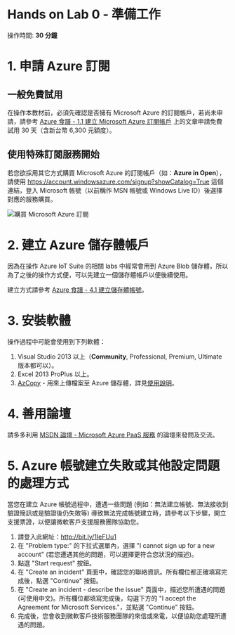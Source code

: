 # Hands on Lab 0 - 準備工作 #

操作時間: **30 分鐘**


# 1. 申請 Azure 訂閱 #

## 一般免費試用 ##

在操作本教材前，必須先確認是否擁有 Microsoft Azure 的訂閱帳戶，若尚未申請，請參考 [Azure 食譜 - 1.1 建立 Microsoft Azure 訂閱帳戶](http://book.azure-recipes.tw/chapter01/01_signup.html) 上的文章申請免費試用 30 天（含新台幣 6,300 元額度）。

## 使用特殊訂閱服務開始 ##

若您欲採用其它方式購買 Microsoft Azure 的訂閱帳戶（如：**Azure in Open**），請使用 https://account.windowsazure.com/signup?showCatalog=True 這個連結，登入 Microsoft 帳號（以前稱作 MSN 帳號或 Windows Live ID）後選擇對應的服務購買。

![購買 Microsoft Azure 訂閱](images/0-signup-microsoft-azure-subscription.png)

# 2. 建立 Azure 儲存體帳戶 #

因為在操作 Azure IoT Suite 的相關 labs 中經常會用到 Azure Blob 儲存體，所以為了之後的操作方式便，可以先建立一個儲存體帳戶以便後續使用。

建立方式請參考 [Azure 食譜 - 4.1 建立儲存體帳號](http://book.azure-recipes.tw/chapter04/01_create_storage_account.html)。


# 3. 安裝軟體 #

操作過程中可能會使用到下列軟體：

  1. Visual Studio 2013 以上（**Community**, Professional, Premium, Ultimate 版本都可以）。
  2. Excel 2013 ProPlus 以上。
  3. [AzCopy](http://aka.ms/downloadazcopy) - 用來上傳檔案至 Azure 儲存體，詳見[使用說明](http://aka.ms/azcopy)。


# 4. 善用論壇 #

請多多利用 [MSDN 論壇 - Microsoft Azure PaaS 服務](https://social.msdn.microsoft.com/Forums/zh-TW/home?forum=2199) 的論壇來發問及交流。

# 5. Azure 帳號建立失敗或其他設定問題的處理方式 #

當您在建立 Azure 帳號過程中，遭遇一些問題 (例如：無法建立帳號、無法接收到驗證簡訊或是驗證後仍失敗等) 導致無法完成帳號建立時，請參考以下步驟，開立支援票證，以便讓微軟客戶支援服務團隊協助您。

  1. 請登入此網址：http://bit.ly/1IeFUu1
  2. 在 "Problem type:" 的下拉式選單內，選擇 "I cannot sign up for a new account" (若您遭遇其他的問題，可以選擇更符合您狀況的描述)。
  3. 點選 "Start request" 按鈕。
  4. 在 "Create an incident" 頁面中，確認您的聯絡資訊。所有欄位都正確填寫完成後，點選 "Continue" 按鈕。
  5. 在 "Create an incident - describe the issue" 頁面中，描述您所遭遇的問題 (可使用中文)。所有欄位都填寫完成後，勾選下方的 "I accept the Agreement for Microsoft Services."，並點選 "Continue" 按鈕。
  6. 完成後，您會收到微軟客戶技術服務團隊的來信或來電，以便協助您處理所遭遇的問題。
